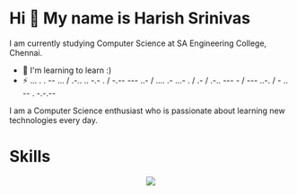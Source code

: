 Hi 👋 My name is Harish Srinivas
=================================

I am currently studying Computer Science at SA Engineering College, Chennai.
*   🧠 I'm learning to learn :)
*   ⚡ ... . . -- ... / .-.. .. -.- . / -.-- --- ..- / .... .- ...- . / .- / .-.. --- - / --- ..-. / - .. -- . -.-.--

I am a Computer Science enthusiast who is passionate about learning new technologies every day.

# Skills

<p align="center">
    <img src="https://skillicons.dev/icons?i=python,c,html,js,tailwindss,react" />
</p>
